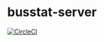 # busstat-server

[![CircleCI](https://circleci.com/gh/vlad-d-markin/busstat-server/tree/dev.svg?style=svg)](https://circleci.com/gh/vlad-d-markin/busstat-server/tree/dev)
